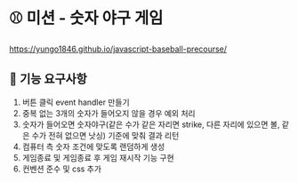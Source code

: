 # ⚾ 미션 - 숫자 야구 게임

https://yungo1846.github.io/javascript-baseball-precourse/

## 🎯 기능 요구사항

1. 버튼 클릭 event handler 만들기
2. 중복 없는 3개의 숫자가 들어오지 않을 경우 예외 처리
3. 숫자가 들어오면 숫자야구(같은 수가 같은 자리면 strike, 다른 자리에 있으면 볼, 같은 수가 전혀 없으면 낫싱) 기준에 맞춰 결과 리턴
4. 컴퓨터 측 숫자 조건에 맞도록 랜덤하게 생성
5. 게임종료 및 게임종료 후 게임 재시작 기능 구현
6. 컨벤션 준수 및 css 추가
